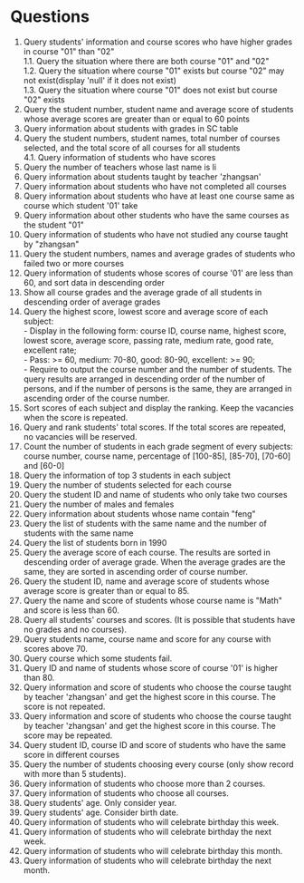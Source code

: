 # Questions
1. Query students' information and course scores who have higher grades in course "01" than "02"  
1.1. Query the situation where there are both course "01" and "02"  
1.2. Query the situation where course "01" exists but course "02" may not exist(display 'null' if it does not exist)  
1.3. Query the situation where course "01" does not exist but course "02" exists  
2. Query the student number, student name and average score of students whose average scores are greater than or equal to 60 points  
3. Query information about students with grades in SC table  
4. Query the student numbers, student names, total number of courses selected, and the total score of all courses for all students  
4.1. Query information of students who have scores
5. Query the number of teachers whose last name is li  
6. Query information about students taught by teacher 'zhangsan'  
7. Query information about students who have not completed all courses  
8. Query information about students who have at least one course same as course which student '01' take  
9. Query information about other students who have the same courses as the student "01"  
10. Query information of students who have not studied any course taught by "zhangsan"  
11. Query the student numbers, names and average grades of students who failed two or more courses  
12. Query information of students whose scores of course '01' are less than 60, and sort data in descending order  
13. Show all course grades and the average grade of all students in descending order of average grades  
14.  Query the highest score, lowest score and average score of each subject:  
    -  Display in the following form: course ID, course name, highest score, lowest score, average score, passing rate, medium rate, good rate, excellent rate;  
    -  Pass: >= 60, medium: 70-80, good: 80-90, excellent: >= 90;  
    -  Require to output the course number and the number of students. The query results are arranged in descending order of the number of persons, and if the number of persons is the same, they are arranged in ascending order of the course number.  
15. Sort scores of each subject and display the ranking. Keep the vacancies when the score is repeated.  
16. Query and rank students' total scores. If the total scores are repeated, no vacancies will be reserved.  
17.  Count the number of students in each grade segment of every subjects: course number, course name, percentage of [100-85], [85-70], [70-60] and [60-0]  
18. Query the information of top 3 students in each subject  
19. Query the number of students selected for each course  
20. Query the student ID and name of students who only take two courses  
21. Query the number of males and females  
22. Query information about students whose name contain "feng"  
23. Query the list of students with the same name and the number of students with the same name  
24. Query the list of students born in 1990  
25. Query the average score of each course. The results are sorted in descending order of average grade. When the average grades are the same, they are sorted in ascending order of course number.  
26. Query the student ID, name and average score of students whose average score is greater than or equal to 85.  
27. Query the name and score of students whose course name is "Math" and score is less than 60.  
28. Query all students' courses and scores. (It is possible that students have no grades and no courses).  
29. Query students name, course name and score for any course with scores above 70.  
30. Query course which some students fail.  
31. Query ID and name of students whose score of course '01' is higher than 80.  
32. Query information and score of students who choose the course taught by teacher 'zhangsan' and get the highest score in this course. The score is not repeated.  
33. Query information and score of students who choose the course taught by teacher 'zhangsan' and get the highest score in this course. The score may be repeated.  
34. Query student ID, course ID and score of students who have the same score in different courses  
35. Query the number of students choosing every course (only show record with more than 5 students).  
36. Query information of students who choose more than 2 courses.  
37. Query information of students who choose all courses.  
38. Query students' age. Only consider year.  
39. Query students' age. Consider birth date. 
40. Query information of students who will celebrate birthday this week.  
41. Query information of students who will celebrate birthday the next week.  
42. Query information of students who will celebrate birthday this month.  
43. Query information of students who will celebrate birthday the next month.  












